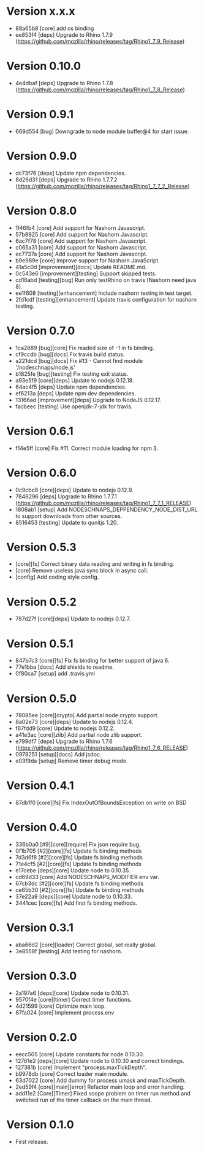 # Version x.x.x
* 88a65b8 [core] add os binding
* ee853f4 [deps] Upgrade to Rhino 1.7.9 (https://github.com/mozilla/rhino/releases/tag/Rhino1_7_9_Release)

# Version 0.10.0
* 4e4dbaf [deps] Upgrade to Rhino 1.7.8 (https://github.com/mozilla/rhino/releases/tag/Rhino1_7_8_Release)

# Version 0.9.1
* 669d554 [bug] Downgrade to node module buffer@4 for start issue.

# Version 0.9.0
* dc73f76 [deps] Update npm dependencies.
* 8d26d31 [deps] Upgrade to Rhino 1.7.7.2 (https://github.com/mozilla/rhino/releases/tag/Rhino1_7_7_2_Release)

# Version 0.8.0
* 1f46fb4 [core] Add support for Nashorn Javascript.
* 57b8925 [core] Add support for Nashorn Javascript.
* 6ac7f78 [core] Add support for Nashorn Javascript.
* c065a31 [core] Add support for Nashorn Javascript.
* ec7737a [core] Add support for Nashorn Javascript.
* b9e989e [core] Improve support for Nashorn JavaScript.
* 41a5c0d [improvement][docs] Update README.md.
* 0c543e6 [improvement][testing] Support skipped tests.
* cd16abd [testing][bug] Run only testRhino on travis (Nashorn need java 8).
* ee1f608 [testing][enhancement] Include nashorn testing in test target.
* 2fd1cdf [testing][enhancement] Update travis configuration for nashorn testing.

# Version 0.7.0
* 1ca2689 [bug][core] Fix readed size of -1 in fs binding.
* cf9ccdb [bug][docs] Fix travis build status.
* a221dcd [bug][docs] Fix #13 - Cannot find module '/nodeschnaps/node.js'
* b1825fe [bug][testing] Fix testing exit status.
* a93e5f9 [core][deps] Update to nodejs 0.12.18.
* 64ac4f5 [deps] Update npm dependencies.
* ef6213a [deps] Update npm dev dependencies.
* 13166ad [improvement][deps] Upgrade to NodeJS 0.12.17.
* facbeec [testing] Use openjdk-7-jdk for travis.

# Version 0.6.1
* f14e5ff [core] Fix #11. Correct module loading for npm 3.

# Version 0.6.0
* 0c9cbc8 [core][deps] Update to nodejs 0.12.9.
* 7848296 [deps] Upgrade to Rhino 1.7.7.1 (https://github.com/mozilla/rhino/releases/tag/Rhino1_7_7_1_RELEASE)
* 1808ab1 [setup] Add NODESCHNAPS_DEPPENDENCY_NODE_DIST_URL to support downloads from other sources.
* 8516453 [testing] Update to qunitjs 1.20.

# Version 0.5.3
* [core][fs] Correct binary data reading and writing in fs binding.
* [core] Remove useless java sync block in async call.
* [config] Add coding style config.

# Version 0.5.2
* 787d27f [core][deps] Update to nodejs 0.12.7.

# Version 0.5.1
* 847b7c3 [core][fs] Fix fs binding for better support of java 6.
* 77e1bba [docs] Add shields to readme.
* 0f80ca7 [setup] add .travis.yml

# Version 0.5.0
* 78085ee [core][crypto] Add partial node crypto support.
* 8a02e73 [core][deps] Update to nodejs 0.12.4.
* f67fdd9 [core] Update to nodejs 0.12.2.
* a41e3ac [core][zlib] Add partial node zlib support.
* e799df7 [deps] Upgrade to Rhino 1.7.6 (https://github.com/mozilla/rhino/releases/tag/Rhino1_7_6_RELEASE)
* 0978251 [setup][docs] Add jsdoc.
* e03f9da [setup] Remove timer debug mode.

# Version 0.4.1
* 87db1f0 [core][fs] Fix IndexOutOfBoundsException on write on BSD

# Version 0.4.0
* 336b0a0 [#9][core][require] Fix json require bug.
* 0f1b705 [#2][core][fs] Update fs binding methods
* 7d3d6f8 [#2][core][fs] Update fs binding methods
* 71e4cf5 [#2][core][fs] Update fs binding methods
* e17cebe [deps][core] Update node to 0.10.35.
* cd69d33 [core] Add NODESCHNAPS_MODIFIER env var.
* 67cb3dc [#2][core][fs] Update fs binding methods
* ce65b30 [#2][core][fs] Update fs binding methods
* 37e22a9 [deps][core] Update node to 0.10.33.
* 3441cec [core][fs] Add first fs binding methods.

# Version 0.3.1
* aba66d2 [core][loader] Correct global, set really global.
* 3e8558f [testing] Add testing for nashorn.

# Version 0.3.0
* 2a197a6 [deps][core] Update node to 0.10.31.
* 9570f4e [core][timer] Correct timer functions.
* 4d21599 [core] Optimize main loop.
* 87fa024 [core] Implement process.env

# Version 0.2.0
* eecc505 [core] Update constants for node 0.10.30.
* 12761e2 [deps][core] Update node to 0.10.30 and correct bindings.
* 127381b [core] Implement "process.maxTickDepth".
* b9978db [core] Correct loader main module.
* 63d7022 [core] Add dummy for process umask and maxTickDepth.
* 2ed59f4 [core][main][error] Refactor main loop and error handling.
* add11e2 [Core][Timer] Fixed scope problem on timer run method and switched run of the timer callback on the main thread.

# Version 0.1.0
* First release.

